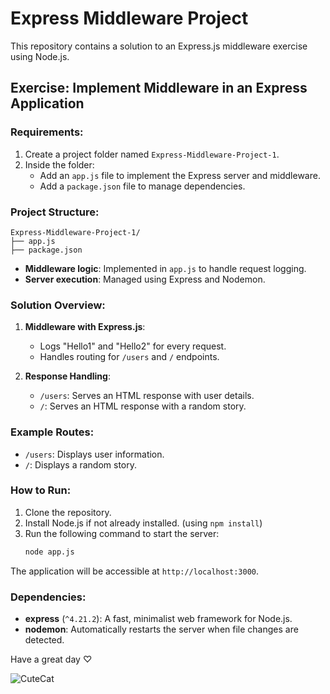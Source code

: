 # Express Middleware Project

This repository contains a solution to an Express.js middleware exercise using Node.js.

## Exercise: Implement Middleware in an Express Application

### Requirements:
1. Create a project folder named `Express-Middleware-Project-1`.
2. Inside the folder:
   - Add an `app.js` file to implement the Express server and middleware.
   - Add a `package.json` file to manage dependencies.

### Project Structure:
```plaintext
Express-Middleware-Project-1/
├── app.js
├── package.json
```
- **Middleware logic**: Implemented in `app.js` to handle request logging.
- **Server execution**: Managed using Express and Nodemon.

### Solution Overview:

1. **Middleware with Express.js**:
   - Logs "Hello1" and "Hello2" for every request.
   - Handles routing for `/users` and `/` endpoints.

2. **Response Handling**:
   - `/users`: Serves an HTML response with user details.
   - `/`: Serves an HTML response with a random story.

### Example Routes:
- `/users`: Displays user information.
- `/`: Displays a random story.

### How to Run:
1. Clone the repository.
2. Install Node.js if not already installed.
(using `npm install`)
3. Run the following command to start the server:
   ```bash
   node app.js


 The application will be accessible at `http://localhost:3000`.

### Dependencies:
- **express** (`^4.21.2`): A fast, minimalist web framework for Node.js.
- **nodemon**: Automatically restarts the server when file changes are detected.



Have a great day ♡


![CuteCat](https://github.com/user-attachments/assets/382c2b8c-75c4-415a-9202-552c31cae582)
